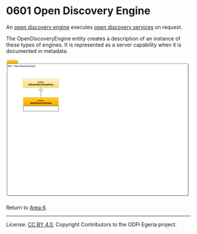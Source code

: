 <!-- SPDX-License-Identifier: CC-BY-4.0 -->
<!-- Copyright Contributors to the ODPi Egeria project. -->

# 0601 Open Discovery Engine

An [open discovery engine](../../../open-metadata-implementation/governance-servers/discovery-engine-services)
executes [open discovery services](../../../open-metadata-implementation/frameworks/open-discovery-framework/docs/discovery-service.md)
on request.

The OpenDiscoveryEngine entity creates a description of an instance of these types of engines.
It is represented as a server capability when it is documented in metadata.


![UML](0601-Open-Discovery-Engine.png#pagewidth)


Return to [Area 6](Area-6-models.md).

----
License: [CC BY 4.0](https://creativecommons.org/licenses/by/4.0/),
Copyright Contributors to the ODPi Egeria project.